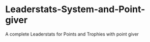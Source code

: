 # Leaderstats-System-and-Point-giver
A complete Leaderstats for Points and Trophies with point giver
